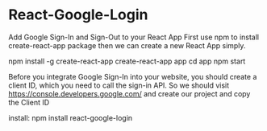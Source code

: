 # React-Google-Login
Add Google Sign-In and Sign-Out to your React App
First use npm to install create-react-app package then we can create a new React App simply.

npm install -g create-react-app
create-react-app app
cd app
npm start

Before you integrate Google Sign-In into your website, 
you should create a client ID, which you need to call the sign-in API. 
So we should visit https://console.developers.google.com/ and create our project and copy the Client ID

install: npm install react-google-login
